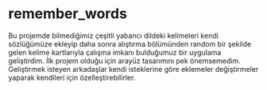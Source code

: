 # remember_words

Bu projemde bilmediğimiz çeşitli yabancı dildeki kelimeleri kendi sözlüğümüze ekleyip daha sonra alıştırma bölümünden random bir şekilde gelen kelime kartlarıyla çalışma imkanı bulduğumuz bir uygulama geliştirdim. İlk projem olduğu için arayüz tasarımını pek önemsemedim. Geliştirmek isteyen arkadaşlar kendi isteklerine göre eklemeler değiştirmeler yaparak kendileri için özelleştirebilirler.


